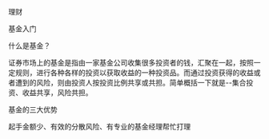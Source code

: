 理财

基金入门

什么是基金？

证券市场上的基金是指由一家基金公司收集很多投资者的钱，汇聚在一起，按照一定规则，进行各种各样的投资以获取收益的一种投资品。而通过投资获得的收益或者遭到的风险，则由投资人按投资比例共享或共担。简单概括一下就是--集合投资、收益共享，风险共担。

基金的三大优势

起手金额少、有效的分散风险、有专业的基金经理帮忙打理